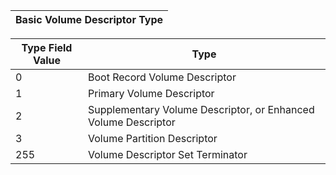 | Basic Volume Descriptor Type |
|-----|     

|Type Field Value | Type |
|--------|---------------------|
|0 | Boot Record Volume Descriptor|
|1 | Primary Volume Descriptor|
|2 | Supplementary Volume Descriptor, or Enhanced Volume Descriptor |
|3 | Volume Partition Descriptor |
|255 | Volume Descriptor Set Terminator |
